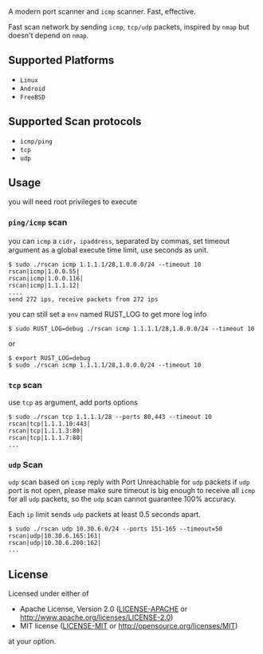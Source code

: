 A modern port scanner and `icmp` scanner. Fast, effective.

Fast scan network by sending `icmp`, `tcp/udp` packets, inspired by `nmap` but doesn't depend on `nmap`.

## Supported Platforms

- `Linux`
- `Android`
- `FreeBSD`

## Supported Scan protocols

- `icmp/ping`
- `tcp`
- `udp`

## Usage

you will need root privileges to execute

### `ping/icmp` scan

you can `icmp` a `cidr`，`ipaddress`, separated by commas, set timeout argument as a global execute time limit, use seconds as unit.

```
$ sudo ./rscan icmp 1.1.1.1/28,1.0.0.0/24 --timeout 10
rscan|icmp|1.0.0.55|
rscan|icmp|1.0.0.116|
rscan|icmp|1.1.1.12|
....
send 272 ips, receive packets from 272 ips
```

you can still set a `env` named RUST_LOG to get more log info

```
$ sudo RUST_LOG=debug ./rscan icmp 1.1.1.1/28,1.0.0.0/24 --timeout 10
```

or

```
$ export RUST_LOG=debug
$ sudo ./rscan icmp 1.1.1.1/28,1.0.0.0/24 --timeout 10
```

### `tcp` scan

use `tcp` as argument, add ports options 

```
$ sudo ./rscan tcp 1.1.1.1/28 --ports 80,443 --timeout 10
rscan|tcp|1.1.1.10:443|
rscan|tcp|1.1.1.3:80|
rscan|tcp|1.1.1.7:80|
...
```

### `udp` Scan

`udp` scan based on `icmp` reply with Port Unreachable for `udp` packets if `udp` port is not open, please make sure timeout is big enough to receive all `icmp` for all `udp` packets, so the `udp` scan cannot guarantee 100% accuracy.

Each `ip` limit sends `udp` packets at least 0.5 seconds apart.

```
$ sudo ./rscan udp 10.30.6.0/24 --ports 151-165 --timeout=50
rscan|udp|10.30.6.165:161|
rscan|udp|10.30.6.200:162|
...
```

## License


Licensed under either of

-   Apache License, Version 2.0
    ([LICENSE-APACHE](LICENSE-APACHE) or <http://www.apache.org/licenses/LICENSE-2.0>)
-   MIT license
    ([LICENSE-MIT](LICENSE-MIT) or <http://opensource.org/licenses/MIT>)

at your option.
